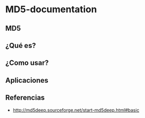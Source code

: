 # MD5-documentation

## MD5

## ¿Qué es?

## ¿Como usar?

## Aplicaciones

## Referencias

- http://md5deep.sourceforge.net/start-md5deep.html#basic
